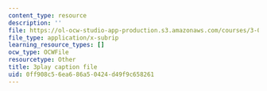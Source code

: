 ```yaml
---
content_type: resource
description: ''
file: https://ol-ocw-studio-app-production.s3.amazonaws.com/courses/3-091-introduction-to-solid-state-chemistry-fall-2018/0ff908c56ea686a50424d49f9c658261_S1kqa_qGmHs.srt
file_type: application/x-subrip
learning_resource_types: []
ocw_type: OCWFile
resourcetype: Other
title: 3play caption file
uid: 0ff908c5-6ea6-86a5-0424-d49f9c658261
---
```

